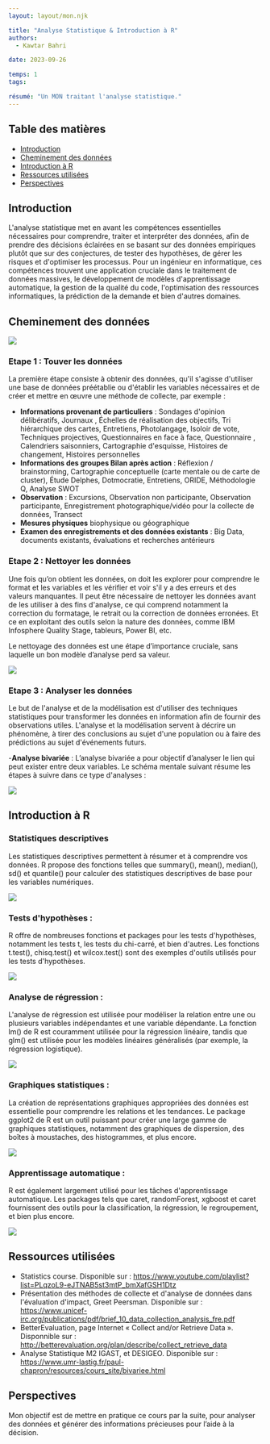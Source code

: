 ```yaml
---
layout: layout/mon.njk

title: "Analyse Statistique & Introduction à R"
authors:
  - Kawtar Bahri

date: 2023-09-26

temps: 1
tags:

résumé: "Un MON traitant l'analyse statistique."
---
```

## Table des matières

- [Introduction](#section-1)
- [Cheminement des données](#section-2)
- [Introduction à R](#section-3)
- [Ressources utilisées](#section-4)
- [Perspectives](#section-5)

## Introduction <a id="section-1"></a>
L'analyse statistique met en avant les compétences essentielles nécessaires pour comprendre, traiter et interpréter des données, afin de prendre des décisions éclairées en se basant sur des données empiriques plutôt que sur des conjectures, de tester des hypothèses, de gérer les risques et d'optimiser les processus. Pour un ingénieur en informatique, ces compétences trouvent une application cruciale dans le traitement de données massives, le développement de modèles d'apprentissage automatique, la gestion de la qualité du code, l'optimisation des ressources informatiques, la prédiction de la demande et bien d'autres domaines. 


## Cheminement des données <a id="section-2"></a>
 <img src="stat.png">
 <br/>

### Etape 1 : Touver les données

La première étape consiste à obtenir des données, qu'il s'agisse d'utiliser une base de données préétablie ou d'établir les variables nécessaires et de créer et mettre en œuvre une méthode de collecte, par exemple : 

- **Informations provenant de particuliers** : Sondages d'opinion délibératifs, Journaux , Échelles de réalisation des objectifs, Tri hiérarchique des cartes, Entretiens, Photolangage, Isoloir de vote, Techniques projectives, Questionnaires en face à face, Questionnaire , Calendriers saisonniers, Cartographie d'esquisse, Histoires de changement, Histoires personnelles
-	**Informations des groupes Bilan après action** : Réflexion / brainstorming, Cartographie conceptuelle (carte mentale ou de carte de cluster), Étude Delphes, Dotmocratie, Entretiens, ORIDE, Méthodologie Q, Analyse SWOT
-	**Observation** : Excursions, Observation non participante, Observation participante, Enregistrement photographique/vidéo pour la collecte de données, Transect
-	**Mesures physiques** biophysique ou géographique
-	**Examen des enregistrements et des données existants** : Big Data, documents existants, évaluations et recherches antérieurs 

### Etape 2 : Nettoyer les données 
Une fois qu’on obtient les données, on doit les explorer pour comprendre le format et les variables et les vérifier et voir s'il y a des erreurs et des valeurs manquantes. Il peut être nécessaire de nettoyer les données avant de les utiliser à des fins d'analyse, ce qui comprend notamment la correction du formatage, le retrait ou la correction de données erronées. 
Et ce en exploitant des outils selon la nature des données, comme IBM Infosphere Quality Stage, tableurs, Power BI, etc.

Le nettoyage des données est une étape d’importance cruciale, sans laquelle un bon modèle d’analyse perd sa valeur.

 <img src="garbage.png">
 <br/>

### Etape 3 : Analyser les données
Le but de l'analyse et de la modélisation est d'utiliser des techniques statistiques pour transformer les données en information afin de fournir des observations utiles. L'analyse et la modélisation servent à décrire un phénomène, à tirer des conclusions au sujet d'une population ou à faire des prédictions au sujet d'événements futurs.
 
 -**Analyse bivariée** : L’analyse bivariée a pour objectif d’analyser le lien qui peut exister entre deux variables. Le schéma mentale suivant résume les étapes à suivre dans ce type d'analyses : 

<img src="bivar.png">
 <br/>

## Introduction à R <a id="section-3"></a>
### Statistiques descriptives 
Les statistiques descriptives permettent à résumer et à comprendre vos données. R propose des fonctions telles que summary(), mean(), median(), sd() et quantile() pour calculer des statistiques descriptives de base pour les variables numériques.

<img src="stat_desc.png">
 <br/>

### Tests d'hypothèses :
R offre de nombreuses fonctions et packages pour les tests d'hypothèses, notamment les tests t, les tests du chi-carré, et bien d'autres. Les fonctions t.test(), chisq.test() et wilcox.test() sont des exemples d'outils utilisés pour les tests d'hypothèses.

<img src="test.png">
 <br/>

### Analyse de régression :
L'analyse de régression est utilisée pour modéliser la relation entre une ou plusieurs variables indépendantes et une variable dépendante. La fonction lm() de R est couramment utilisée pour la régression linéaire, tandis que glm() est utilisée pour les modèles linéaires généralisés (par exemple, la régression logistique).

<img src="regression.png">
 <br/>

### Graphiques statistiques :
La création de représentations graphiques appropriées des données est essentielle pour comprendre les relations et les tendances. Le package ggplot2 de R est un outil puissant pour créer une large gamme de graphiques statistiques, notamment des graphiques de dispersion, des boîtes à moustaches, des histogrammes, et plus encore.

<img src="fctgraph.png">
 <br/>

### Apprentissage automatique :
R est également largement utilisé pour les tâches d'apprentissage automatique. Les packages tels que caret, randomForest, xgboost et caret fournissent des outils pour la classification, la régression, le regroupement, et bien plus encore.

<img src="xgboost.png">
 <br/>

## Ressources utilisées <a id="section-4"></a>
-	Statistics course. Disponible sur : https://www.youtube.com/playlist?list=PLqzoL9-eJTNAB5st3mtP_bmXafGSH1Dtz 
- Présentation des méthodes de collecte et d'analyse de données dans l'évaluation d'impact, Greet Peersman. Disponible sur : https://www.unicef-irc.org/publications/pdf/brief_10_data_collection_analysis_fre.pdf
- BetterEvaluation, page Internet « Collect and/or Retrieve Data ». Disponnible sur : http://betterevaluation.org/plan/describe/collect_retrieve_data 
- Analyse Statistique M2 IGAST, et DESIGEO. Disponible sur : https://www.umr-lastig.fr/paul-chapron/resources/cours_site/bivariee.html

## Perspectives <a id="section-5"></a>
Mon objectif est de mettre en pratique ce cours par la suite, pour analyser des données et générer des informations précieuses pour l’aide à la décision. 
